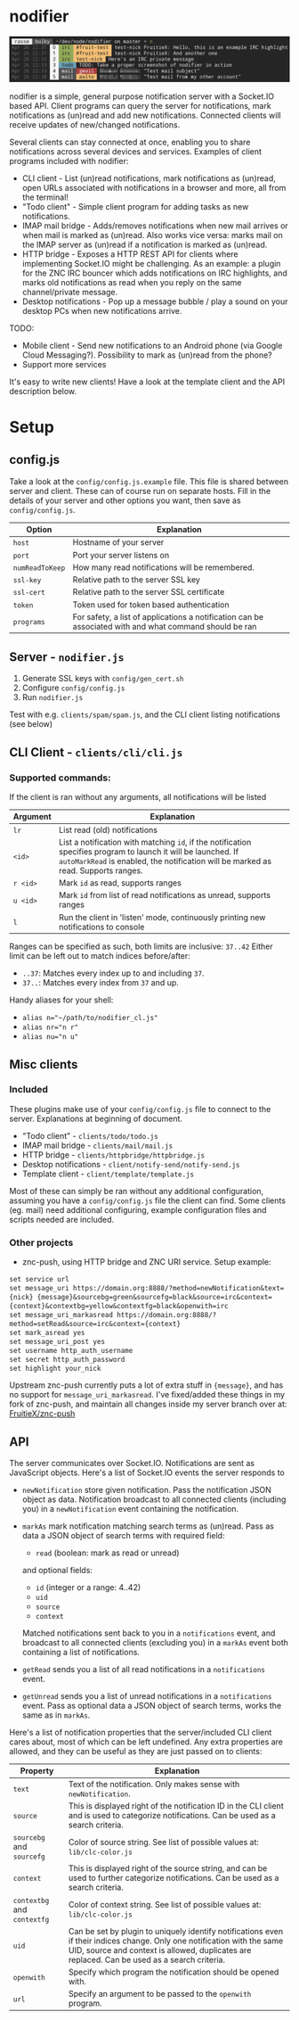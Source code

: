 nodifier
========

![Screenshot](/screenshot.png?raw=true "Screenshot")

nodifier is a simple, general purpose notification server with a Socket.IO based API.
Client programs can query the server for notifications, mark notifications as (un)read
and add new notifications. Connected clients will receive updates of new/changed notifications.

Several clients can stay connected at once, enabling you to share notifications across
several devices and services. Examples of client programs included with nodifier:

* CLI client - List (un)read notifications, mark notifications as (un)read, open URLs associated with notifications in a browser and more, all from the terminal!
* "Todo client" - Simple client program for adding tasks as new notifications.
* IMAP mail bridge - Adds/removes notifications when new mail arrives or when mail is marked as (un)read. Also works vice versa: marks mail on the IMAP server as (un)read if a notification is marked as (un)read.
* HTTP bridge - Exposes a HTTP REST API for clients where implementing Socket.IO might be challenging. As an example: a plugin for the ZNC IRC bouncer which adds notifications on IRC highlights, and marks old notifications as read when you reply on the same channel/private message.
* Desktop notifications - Pop up a message bubble / play a sound on your desktop PCs when new notifications arrive.

TODO:
* Mobile client - Send new notifications to an Android phone (via Google Cloud Messaging?). Possibility to mark as (un)read from the phone?
* Support more services

It's easy to write new clients!
Have a look at the template client and the API description below.

Setup
=====

config.js
-----------
Take a look at the `config/config.js.example` file. This file is shared between
server and client. These can of course run on separate hosts. Fill in the
details of your server and other options you want, then save as `config/config.js`.

Option			| Explanation
----------------|--------------
`host`			| Hostname of your server
`port`			| Port your server listens on
`numReadToKeep`	| How many read notifications will be remembered.
`ssl-key`		| Relative path to the server SSL key
`ssl-cert`		| Relative path to the server SSL certificate
`token`			| Token used for token based authentication
`programs`		| For safety, a list of applications a notification can be associated with and what command should be ran

Server - `nodifier.js`
----------------------
1. Generate SSL keys with `config/gen_cert.sh`
2. Configure `config/config.js`
3. Run `nodifier.js`

Test with e.g. `clients/spam/spam.js`, and the CLI client listing notifications (see below)

CLI Client - `clients/cli/cli.js`
---------------------------------
### Supported commands:
If the client is ran without any arguments, all notifications will be listed

Argument	| Explanation
------------|------------------
`lr`		| List read (old) notifications
`<id>`		| List a notification with matching `id`, if the notification specifies program to launch it will be launched. If `autoMarkRead` is enabled, the notification will be marked as read. Supports ranges.
`r <id>`	| Mark `id` as read, supports ranges
`u <id>`	| Mark `id` from list of read notifications as unread, supports ranges
`l`			| Run the client in 'listen' mode, continuously printing new notifications to console

Ranges can be specified as such, both limits are inclusive: `37..42`
Either limit can be left out to match indices before/after:
* `..37`: Matches every index up to and including `37`.
* `37..`: Matches every index from `37` and up.

Handy aliases for your shell:
* `alias n="~/path/to/nodifier_cl.js"`
* `alias nr="n r"`
* `alias nu="n u"`

Misc clients
------------
### Included
These plugins make use of your `config/config.js` file to connect to the server.
Explanations at beginning of document.

* "Todo client" - `clients/todo/todo.js`
* IMAP mail bridge - `clients/mail/mail.js`
* HTTP bridge - `clients/httpbridge/httpbridge.js`
* Desktop notifications - `client/notify-send/notify-send.js`
* Template client - `client/template/template.js`

Most of these can simply be ran without any additional configuration, assuming
you have a `config/config.js` file the client can find. Some clients (eg. mail)
need additional configuring, example configuration files and scripts needed are included.

### Other projects
* znc-push, using HTTP bridge and ZNC URI service. Setup example:
```
set service url
set message_uri https://domain.org:8888/?method=newNotification&text={nick} {message}&sourcebg=green&sourcefg=black&source=irc&context={context}&contextbg=yellow&contextfg=black&openwith=irc
set message_uri_markasread https://domain.org:8888/?method=setRead&source=irc&context={context}
set mark_asread yes
set message_uri_post yes
set username http_auth_username
set secret http_auth_password
set highlight your_nick
```

Upstream znc-push currently puts a lot of extra stuff in `{message}`, and has
no support for `message_uri_markasread`. I've fixed/added these things in my
fork of znc-push, and maintain all changes inside my server branch over at:
[FruitieX/znc-push](https://github.com/FruitieX/znc-push/tree/fruitiex/server)

API
---
The server communicates over Socket.IO. Notifications are sent as JavaScript
objects. Here's a list of Socket.IO events the server responds to

* `newNotification` store given notification. Pass the notification JSON object as data. Notification broadcast to all connected clients (including you) in a `newNotification` event containing the notification.
* `markAs` mark notification matching search terms as (un)read. Pass as data a JSON object of search terms with required field:
  * `read` (boolean: mark as read or unread)

  and optional fields:
  * `id` (integer or a range: 4..42)
  * `uid`
  * `source`
  * `context`

  Matched notifications sent back to you in a `notifications` event, and broadcast to all connected clients (excluding you) in a `markAs` event both containing a list of notifications.
* `getRead` sends you a list of all read notifications in a `notifications` event.
* `getUnread` sends you a list of unread notifications in a `notifications` event. Pass as optional data a JSON object of search terms, works the same as in `markAs`.

Here's a list of notification properties that the server/included CLI client
cares about, most of which can be left undefined. Any extra properties are
allowed, and they can be useful as they are just passed on to clients:

 Property					| Explanation
----------------------------|-------------------
`text`						| Text of the notification. Only makes sense with `newNotification`.
`source`					| This is displayed right of the notification ID in the CLI client and is used to categorize notifications. Can be used as a search criteria.
`sourcebg` and `sourcefg`	| Color of source string. See list of possible values at: `lib/clc-color.js`
`context`					| This is displayed right of the source string, and can be used to further categorize notifications. Can be used as a search criteria.
`contextbg` and `contextfg`	| Color of context string. See list of possible values at: `lib/clc-color.js`
`uid`						| Can be set by plugin to uniquely identify notifications even if their indices change. Only one notification with the same UID, source and context is allowed, duplicates are replaced. Can be used as a search criteria.
`openwith`					| Specify which program the notification should be opened with.
`url`						| Specify an argument to be passed to the `openwith` program.
